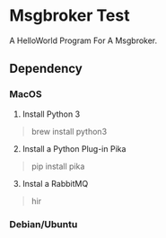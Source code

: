 # Msgbroker Test
 A HelloWorld Program For A Msgbroker.
 
## Dependency

### MacOS
1. Install Python 3
>  brew install python3

2. Install a Python Plug-in Pika
>  pip install pika

3. Instal a RabbitMQ
>  hir

### Debian/Ubuntu

